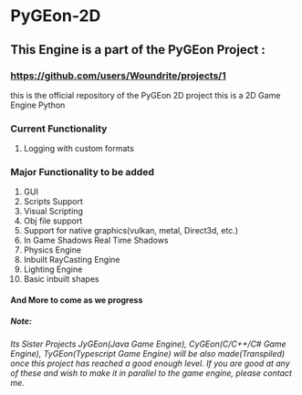 # PyGEon-2D
## This Engine is a part of the PyGEon Project :
   ### https://github.com/users/Woundrite/projects/1
this is the official repository of the PyGEon 2D project
this is a 2D Game Engine Python

### Current Functionality
1) Logging with custom formats


### Major Functionality to be added
1) GUI
2) Scripts Support
3) Visual Scripting
4) Obj file support
5) Support for native graphics(vulkan, metal, Direct3d, etc.)
6) In Game Shadows Real Time Shadows
7) Physics Engine
8) Inbuilt RayCasting Engine
9) Lighting Engine
10) Basic inbuilt shapes
####		 And More to come as we progress



##### Note: 
###### Its Sister Projects JyGEon(Java Game Engine), CyGEon(C/C++/C# Game Engine), TyGEon(Typescript Game Engine) will be also made(Transpiled) once this project has reached a good enough level. If you are good at any of these and wish to make it in parallel to the game engine, please contact me.
